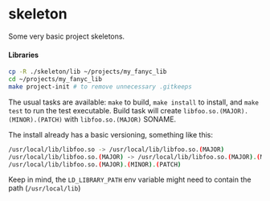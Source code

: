 # skeleton
Some very basic project skeletons.

#### Libraries

```bash
cp -R ./skeleton/lib ~/projects/my_fanyc_lib
cd ~/projects/my_fanyc_lib
make project-init # to remove unnecessary .gitkeeps
``` 

The usual tasks are available: `make` to build, `make install` to install, and `make test` to run the test executable.
Build task will create `libfoo.so.(MAJOR).(MINOR).(PATCH)` with `libfoo.so.(MAJOR)` SONAME. 

The install already has a basic versioning, something like this:

```bash
/usr/local/lib/libfoo.so -> /usr/local/lib/libfoo.so.(MAJOR)
/usr/local/lib/libfoo.so.(MAJOR) -> /usr/local/lib/libfoo.so.(MAJOR).(MINOR).(PATCH)
/usr/local/lib/libfoo.so.(MAJOR).(MINOR).(PATCH)
```

Keep in mind, the `LD_LIBRARY_PATH` env variable might need to contain the path (`/usr/local/lib`)
 
